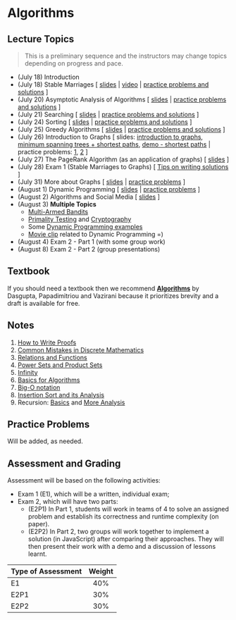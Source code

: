 # Algorithms

## Lecture Topics

> This is a preliminary sequence and the instructors may change topics depending on progress and pace.

- (July 18) Introduction
- (July 18) Stable Marriages [ [slides]() | [video]() | [practice problems and solutions]() ]
- (July 20) Asymptotic Analysis of Algorithms [ [slides]() | [practice problems and solutions]() ]
- (July 21) Searching [ [slides]() | [practice problems and solutions]() ]
- (July 24) Sorting [ [slides]() | [practice problems and solutions]() ]
- (July 25) Greedy Algorithms [ [slides]() | [practice problems and solutions]() ]
- (July 26) Introduction to Graphs [ slides: [introduction to graphs](), [minimum spanning trees + shortest paths](), [demo - shortest paths]() | practice problems: [1](), [2]() ]
- (July 27) The PageRank Algorithm (as an application of graphs) [ [slides]() ]
- (July 28) Exam 1 (Stable Marriages to Graphs) [ [Tips on writing solutions]() ]
- (July 31) More about Graphs [ [slides]() | [practice problems]() ]
- (August 1) Dynamic Programming [ [slides]() | [practice problems]() ]
- (August 2) Algorithms and Social Media [ [slides]() ]
- (August 3) **Multiple Topics**
	- [Multi-Armed Bandits]()
	- [Primality Testing]() and [Cryptography]()
	- Some [Dynamic Programming examples]()
	- [Movie clip]() related to Dynamic Programming =)
- (August 4) Exam 2 - Part 1 (with some group work)
- (August 8) Exam 2 - Part 2 (group presentations)


## Textbook

If you should need a textbook then we recommend [**Algorithms**]() by Dasgupta, Papadimitriou and Vazirani because it prioritizes brevity and a draft is available for free.

## Notes

1. [How to Write Proofs](notes/)
2. [Common Mistakes in Discrete Mathematics](notes/)
3. [Relations and Functions](notes/)
4. [Power Sets and Product Sets](notes/)
5. [Infinity](notes/)
6. [Basics for Algorithms](notes/)
7. [Big-O notation](notes/)
8. [Insertion Sort and its Analysis](notes/)
9. Recursion: [Basics](notes/) and [More Analysis](notes/)

## Practice Problems

Will be added, as needed.


## Assessment and Grading

Assessment will be based on the following activities:
- Exam 1 (E1), which will be a written, individual exam;
- Exam 2, which will have two parts:
    - (E2P1) In Part 1, students will work in teams of 4 to solve an assigned problem and establish its correctness and runtime complexity (on paper).
    - (E2P2) In Part 2, two groups will work together to implement a solution (in JavaScript) after comparing their approaches. They will then present their work with a demo and a discussion of lessons learnt.

| Type of Assessment | Weight |
| ------------------ | :-------: |
| E1 | 40% |
| E2P1 | 30% |
| E2P2 | 30% |
